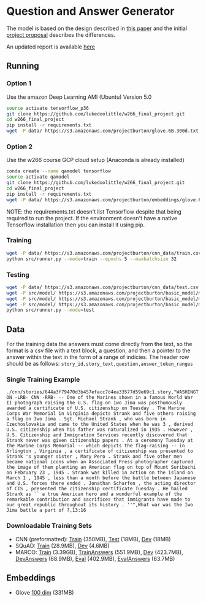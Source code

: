 # Question and Answer Generator

The model is based on the design described in [this paper](https://arxiv.org/pdf/1706.01450.pdf) and the initial [project proposal](https://docs.google.com/document/d/1VYZ7kXDQxtpvXVGGQX1S2Q7SgyMtEMuIkSm0S468Lf0/edit) describes the differences.

An updated report is available [here](https://docs.google.com/document/d/1RwLXYNd0J-qpwddoGeKAKEWJ53vJXVYvsT1X2h90Uls/edit?usp=sharing)

## Running

### Option 1

Use the amazon Deep Learning AMI (Ubuntu) Version 5.0

```bash
source activate tensorflow_p36
git clone https://github.com/lukedoolittle/w266_final_project.git
cd w266_final_project
pip install -r requirements.txt
wget -P data/ https://s3.amazonaws.com/projectburton/glove.6B.300d.txt
```

### Option 2

Use the w266 course GCP cloud setup (Anaconda is already installed)

```bash
conda create --name qamodel tensorflow
source activate qamodel
git clone https://github.com/lukedoolittle/w266_final_project.git
cd w266_final_project
pip install -r requirements.txt
wget -P data/ https://s3.amazonaws.com/projectburton/embeddings/glove.6B.100d.txt
```

NOTE: the requirements.txt doesn't list Tensorflow despite that being required to run the project. If the environment doesn't have a native Tensorflow installation then you can install it using pip.

### Training

```bash
wget -P data/ https://s3.amazonaws.com/projectburton/cnn_data/train.csv
python src/runner.py --mode=train --epochs 5 --maxbatchsize 32
```

### Testing

```bash
wget -P data/ https://s3.amazonaws.com/projectburton/cnn_data/test.csv
wget -P src/model/ https://s3.amazonaws.com/projectburton/basic_model/model-5.data-00000-of-00001
wget -P src/model/ https://s3.amazonaws.com/projectburton/basic_model/model-5.index
wget -P src/model/ https://s3.amazonaws.com/projectburton/basic_model/model-5.meta
python src/runner.py --mode=test
```

## Data

For the training data the answers must come directly from the text, so the format is a csv file with a text block, a question, and then a pointer to the answer within the text in the form of a range of indicies. The header row should be as follows: `story_id,story_text,question,answer_token_ranges`

### Single Training Example

`./cnn/stories/644a3f79470d3b457efacc7d4ea33577d59e69c1.story,"WASHINGTON -LRB- CNN -RRB- -- One of the Marines shown in a famous World War II photograph raising the U.S. flag on Iwo Jima was posthumously awarded a certificate of U.S. citizenship on Tuesday . The Marine Corps War Memorial in Virginia depicts Strank and five others raising a flag on Iwo Jima . Sgt. Michael Strank , who was born in Czechoslovakia and came to the United States when he was 3 , derived U.S. citizenship when his father was naturalized in 1935 . However , U.S. Citizenship and Immigration Services recently discovered that Strank never was given citizenship papers . At a ceremony Tuesday at the Marine Corps Memorial -- which depicts the flag-raising -- in Arlington , Virginia , a certificate of citizenship was presented to Strank 's younger sister , Mary Pero . Strank and five other men became national icons when an Associated Press photographer captured the image of them planting an American flag on top of Mount Suribachi on February 23 , 1945 . Strank was killed in action on the island on March 1 , 1945 , less than a month before the battle between Japanese and U.S. forces there ended . Jonathan Scharfen , the acting director of CIS , presented the citizenship certificate Tuesday . He hailed Strank as `` a true American hero and a wonderful example of the remarkable contribution and sacrifices that immigrants have made to our great republic throughout its history . ''",What war was the Iwo Jima battle a part of ?,13:16`

### Downloadable Training Sets

* CNN (preformatted): [Train](https://s3.amazonaws.com/projectburton/train.csv) (350MB), [Test](https://s3.amazonaws.com/projectburton/test.csv) (18MB), [Dev](https://s3.amazonaws.com/projectburton/dev.csv) (18MB)
* SQuAD: [Train](https://s3.amazonaws.com/projectburton/train-v1.1.json) (28.9MB), [Dev](https://s3.amazonaws.com/projectburton/dev-v1.1.json) (4.6MB)
* MARCO: [Train](https://s3.amazonaws.com/projectburton/marco_data/train_v2.0.json) (3.39GB), [TrainAnswers](https://s3.amazonaws.com/projectburton/train_v2.0_well_formed.json) (551.9MB), [Dev](https://s3.amazonaws.com/projectburton/dev_v2.0.json) (423.7MB), [DevAnswers](https://s3.amazonaws.com/projectburton/dev_v2.0_well_formed.json) (68.9MB), [Eval](https://s3.amazonaws.com/projectburton/eval_v2.0.json) (402.9MB), [EvalAnswers](https://s3.amazonaws.com/projectburton/evalpublicwellformed.json) (63.7MB)

## Embeddings

* Glove [100 dim](https://s3.amazonaws.com/projectburton/glove.6B.100d.txt) (331MB)